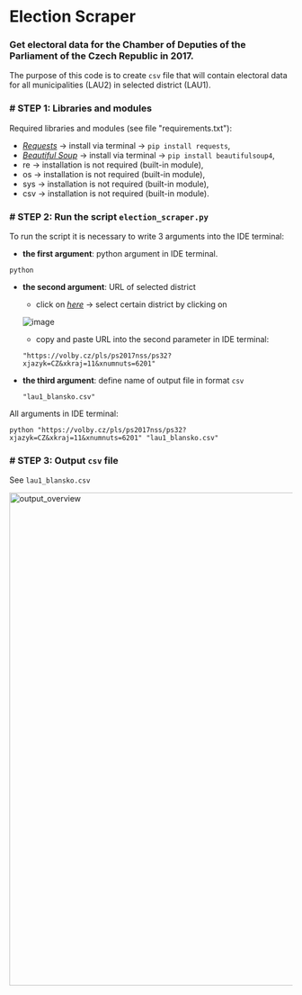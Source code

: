 # Election Scraper
### Get electoral data for the Chamber of Deputies of the Parliament of the Czech Republic in 2017.

The purpose of this code is to create `csv` file that will contain electoral data for all municipalities (LAU2) in selected district (LAU1).

### # STEP 1: Libraries and modules
Required libraries and modules (see file "requirements.txt"):
- [*Requests*](https://requests.readthedocs.io/en/latest/) -> install via terminal -> `pip install requests`,
- [*Beautiful Soup*](https://beautiful-soup-4.readthedocs.io/en/latest/) -> install via terminal -> `pip install beautifulsoup4`,
- re -> installation is not required (built-in module),
- os -> installation is not required (built-in module),
- sys -> installation is not required (built-in module),
- csv -> installation is not required (built-in module).

### # STEP 2: Run the script `election_scraper.py`
To run the script it is necessary to write 3 arguments into the IDE terminal:
- **the first argument**: python argument in IDE terminal.
```
python
``` 

- **the second argument**: URL of selected district
  - click on [*here*](https://volby.cz/pls/ps2017nss/ps3?xjazyk=CZ) -> select certain district by clicking on 
  
  ![image](https://user-images.githubusercontent.com/107031859/184289201-4e0880bb-70f5-44a1-ab89-3d3bc7481135.png)

  - copy and paste URL into the second parameter in IDE terminal:
  ```
  "https://volby.cz/pls/ps2017nss/ps32?xjazyk=CZ&xkraj=11&xnumnuts=6201"
  ```

- **the third argument**: define name of output file in format `csv`
  ```
  "lau1_blansko.csv"
  ```
All arguments in IDE terminal:
  ```
  python "https://volby.cz/pls/ps2017nss/ps32?xjazyk=CZ&xkraj=11&xnumnuts=6201" "lau1_blansko.csv"
  ```
### # STEP 3: Output `csv` file

See `lau1_blansko.csv`

<img width="876" alt="output_overview" src="https://user-images.githubusercontent.com/107031859/184827452-39a7b368-001e-4f5e-9c13-075a3b5a4a75.png">

